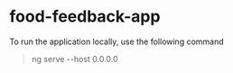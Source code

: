 # food-feedback-app

To run the application locally, use the following command

>  ng serve --host 0.0.0.0
